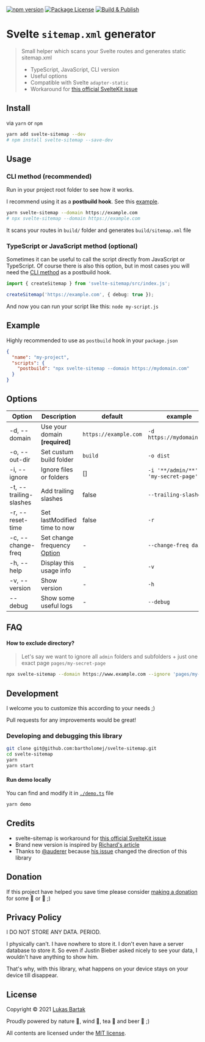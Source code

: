 [![npm version](https://badge.fury.io/js/svelte-sitemap.svg)](https://badge.fury.io/js/svelte-sitemap)
[![Package License](https://img.shields.io/npm/l/svelte-sitemap.svg)](https://www.npmjs.com/svelte-sitemap)
[![Build & Publish](https://github.com/bartholomej/svelte-sitemap/workflows/Build%20&%20Publish/badge.svg)](https://github.com/bartholomej/svelte-sitemap/actions)

# Svelte `sitemap.xml` generator

> Small helper which scans your Svelte routes and generates static sitemap.xml
>
> - TypeScript, JavaScript, CLI version
> - Useful options
> - Compatible with Svelte `adapter-static`
> - Workaround for [this official SvelteKit issue](https://github.com/sveltejs/kit/issues/1142)

## Install

via `yarn` or `npm`

```bash
yarn add svelte-sitemap --dev
# npm install svelte-sitemap --save-dev
```

## Usage

### CLI method (recommended)

Run in your project root folder to see how it works.

I recommend using it as a **postbuild hook**. See this [example](#example).

```bash
yarn svelte-sitemap --domain https://example.com
# npx svelte-sitemap --domain https://example.com
```

It scans your routes in `build/` folder and generates `build/sitemap.xml` file

### TypeScript or JavaScript method (optional)

Sometimes it can be useful to call the script directly from JavaScript or TypeScript. Of course there is also this option, but in most cases you will need the [CLI method](#cli-method-recommended) as a postbuild hook.

```typescript
import { createSitemap } from 'svelte-sitemap/src/index.js';

createSitemap('https://example.com', { debug: true });
```

And now you can run your script like this: `node my-script.js`

## Example

Highly recommended to use as `postbuild` hook in your `package.json`

```json
{
  "name": "my-project",
  "scripts": {
    "postbuild": "npx svelte-sitemap --domain https://mydomain.com"
  }
}
```

## Options

| Option                 | Description                                                                                                                     | default               | example                                |
| ---------------------- | ------------------------------------------------------------------------------------------------------------------------------- | --------------------- | -------------------------------------- |
| -d, --domain           | Use your domain **[required]**                                                                                                  | `https://example.com` | `-d https://mydomain.com`              |
| -o, --out-dir          | Set custum build folder                                                                                                         | `build`               | `-o dist`                              |
| -i, --ignore           | Ignore files or folders                                                                                                         | []                    | `-i '**/admin/**' -i 'my-secret-page'` |
| -t, --trailing-slashes | Add trailing slashes                                                                                                            | false                 | `--trailing-slashes`                   |
| -r, --reset-time       | Set lastModified time to now                                                                                                    | false                 | `-r`                                   |
| -c, --change-freq      | Set change frequency [Option](https://github.com/bartholomej/svelte-sitemap/blob/master/src/interfaces/global.interface.ts#L22) | -                     | `--change-freq daily`                  |
| -h, --help             | Display this usage info                                                                                                         | -                     | `-v`                                   |
| -v, --version          | Show version                                                                                                                    | -                     | `-h`                                   |
| --debug                | Show some useful logs                                                                                                           | -                     | `--debug`                              |

## FAQ

#### How to exclude directory?

> Let's say we want to ignore all `admin` folders and subfolders + just one exact page `pages/my-secret-page`

```bash
npx svelte-sitemap --domain https://www.example.com --ignore 'pages/my-secret-page' --ignore '**/admin/**'
```

## Development

I welcome you to customize this according to your needs ;)

Pull requests for any improvements would be great!

### Developing and debugging this library

```bash
git clone git@github.com:bartholomej/svelte-sitemap.git
cd svelte-sitemap
yarn
yarn start
```

#### Run demo locally

You can find and modify it in [`./demo.ts`](./demo.ts) file

```bash
yarn demo
```

## Credits

- svelte-sitemap is workaround for [this official SvelteKit issue](https://github.com/sveltejs/kit/issues/1142)
- Brand new version is inspired by [Richard's article](https://r-bt.com/learning/sveltekit-sitemap/)
- Thanks to [@auderer](https://github.com/auderer) because [his issue](https://github.com/bartholomej/svelte-sitemap/issues/1) changed the direction of this library

## Donation

If this project have helped you save time please consider [making a donation](https://github.com/sponsors/bartholomej) for some 🍺 or 🍵 ;)

## Privacy Policy

I DO NOT STORE ANY DATA. PERIOD.

I physically can't. I have nowhere to store it. I don't even have a server database to store it. So even if Justin Bieber asked nicely to see your data, I wouldn't have anything to show him.

That's why, with this library, what happens on your device stays on your device till disappear.

## License

Copyright &copy; 2021 [Lukas Bartak](http://bartweb.cz)

Proudly powered by nature 🗻, wind 💨, tea 🍵 and beer 🍺 ;)

All contents are licensed under the [MIT license].

[mit license]: LICENSE

